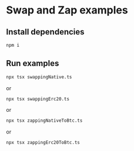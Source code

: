 # Swap and Zap examples

## Install dependencies

```bash
npm i
```

## Run examples

```bash
npx tsx swappingNative.ts
```

or

```bash
npx tsx swappingErc20.ts
```

or

```bash
npx tsx zappingNativeToBtc.ts
```

or

```bash
npx tsx zappingErc20ToBtc.ts
```
